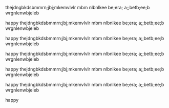thejdngbkdsbmmrn;jbj;mkemvlvlr mbm
nlbnlkee be;era; a;;betb;ee;b
wrgnlenwbjeleb

happy
thejdngbkdsbmmrn;jbj;mkemvlvlr mbm
nlbnlkee be;era; a;;betb;ee;b
wrgnlenwbjeleb

happy
thejdngbkdsbmmrn;jbj;mkemvlvlr mbm
nlbnlkee be;era; a;;betb;ee;b
wrgnlenwbjeleb

happy
thejdngbkdsbmmrn;jbj;mkemvlvlr mbm
nlbnlkee be;era; a;;betb;ee;b
wrgnlenwbjeleb

happy
thejdngbkdsbmmrn;jbj;mkemvlvlr mbm
nlbnlkee be;era; a;;betb;ee;b
wrgnlenwbjeleb

happy
thejdngbkdsbmmrn;jbj;mkemvlvlr mbm
nlbnlkee be;era; a;;betb;ee;b
wrgnlenwbjeleb

happy


